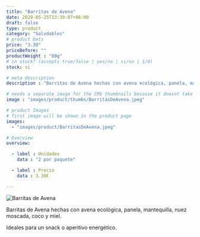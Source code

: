 ```yaml
---
title: "Barritas de Avena"
date: 2020-05-25T13:39:07+06:00
draft: false
type: product
category: "Saludables"
# product Dets
price: "3.30"
priceBefore: ""
productWeight : "80g"
# in stock? (accepts true/false | yes/no | si/no | 1/0)
stock: si

# meta description
description : "Barritas de Avena hechas con avena ecológica, panela, mantequilla, nuez moscada, coco y miel."

# needs a separate image for the CMS thumbnails because it doesnt take arrays (slideshow images)
image : "images/product/thumbs/BarritasDeAvena.jpeg"

# product Images
# first image will be shown in the product page
images:
  - "images/product/BarritasDeAvena.jpeg"

# Overview
overview:

  - label : Unidades
    data : "2 por paquete"

  - label : Precio
    data : 3.30€

---
```

![Barritas de Avena](/images/product/BarritasDeAvena.jpeg "Barritas de Avena")

Barritas de Avena hechas con avena ecológica, panela, mantequilla, nuez moscada, coco y miel.

Ideales para un snack o aperitivo energético.
